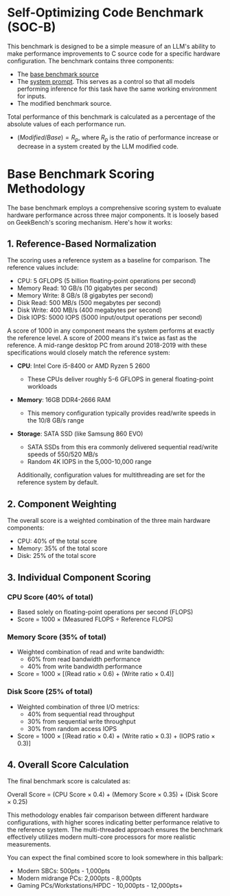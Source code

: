 # Self-Optimizing Code Benchmark (SOC-B)
This benchmark is designed to be a simple measure of an LLM's ability to make performance improvements to C source code for a specific hardware configuration. The benchmark contains three components:
- The [base benchmark source](./base/benchmark.c)
- The [system prompt](./SYSTEM_PROMPT.md). This serves as a control so that all models performing inference for this task have the same working environment for inputs.
- The modified benchmark source.

Total performance of this benchmark is calculated as a percentage of the absolute values of each performance run.

- $(Modified / Base) = R_p$, where $R_p$ is the ratio of performance increase or decrease in a system created by the LLM modified code.

# Base Benchmark Scoring Methodology

The base benchmark employs a comprehensive scoring system to evaluate hardware performance across three major components. It is loosely based on GeekBench's scoring mechanism. Here's how it works:

## 1. Reference-Based Normalization

The scoring uses a reference system as a baseline for comparison. The reference values include:

- CPU: 5 GFLOPS (5 billion floating-point operations per second)
- Memory Read: 10 GB/s (10 gigabytes per second)
- Memory Write: 8 GB/s (8 gigabytes per second)
- Disk Read: 500 MB/s (500 megabytes per second)
- Disk Write: 400 MB/s (400 megabytes per second)
- Disk IOPS: 5000 IOPS (5000 input/output operations per second)

A score of 1000 in any component means the system performs at exactly the reference level. A score of 2000 means it's twice as fast as the reference. A mid-range desktop PC from around 2018-2019 with these specifications would closely match the reference system:

- **CPU**: Intel Core i5-8400 or AMD Ryzen 5 2600
  - These CPUs deliver roughly 5-6 GFLOPS in general floating-point workloads

- **Memory**: 16GB DDR4-2666 RAM
  - This memory configuration typically provides read/write speeds in the 10/8 GB/s range

- **Storage**: SATA SSD (like Samsung 860 EVO)
  - SATA SSDs from this era commonly delivered sequential read/write speeds of 550/520 MB/s
  - Random 4K IOPS in the 5,000-10,000 range

  Additionally, configuration values for multithreading are set for the reference system by default.

## 2. Component Weighting

The overall score is a weighted combination of the three main hardware components:

- CPU: 40% of the total score
- Memory: 35% of the total score
- Disk: 25% of the total score

## 3. Individual Component Scoring

### CPU Score (40% of total)
- Based solely on floating-point operations per second (FLOPS)
- Score = 1000 × (Measured FLOPS ÷ Reference FLOPS)

### Memory Score (35% of total)
- Weighted combination of read and write bandwidth:
  - 60% from read bandwidth performance
  - 40% from write bandwidth performance
- Score = 1000 × [(Read ratio × 0.6) + (Write ratio × 0.4)]

### Disk Score (25% of total)
- Weighted combination of three I/O metrics:
  - 40% from sequential read throughput
  - 30% from sequential write throughput
  - 30% from random access IOPS
- Score = 1000 × [(Read ratio × 0.4) + (Write ratio × 0.3) + (IOPS ratio × 0.3)]

## 4. Overall Score Calculation

The final benchmark score is calculated as:

Overall Score = (CPU Score × 0.4) + (Memory Score × 0.35) + (Disk Score × 0.25)

This methodology enables fair comparison between different hardware configurations, with higher scores indicating better performance relative to the reference system. The multi-threaded approach ensures the benchmark effectively utilizes modern multi-core processors for more realistic measurements.

You can expect the final combined score to look somewhere in this ballpark:
- Modern SBCs: 500pts - 1,000pts
- Modern midrange PCs: 2,000pts - 8,000pts
- Gaming PCs/Workstations/HPDC - 10,000pts - 12,000pts+
